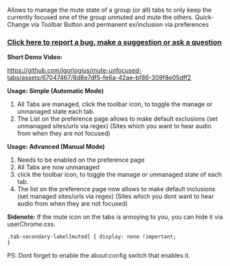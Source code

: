 Allows to manage the mute state of a group (or all) tabs to only keep the
currently focused one of the group unmuted and mute the others. Quick-Change via
Toolbar Button and permanent ex/inclusion via preferences

### [Click here to report a bug, make a suggestion or ask a question](https://github.com/igorlogius/igorlogius/issues/new/choose)

<b>Short Demo Video:</b>

https://github.com/igorlogius/mute-unfocused-tabs/assets/67047467/8d8e7df5-fe6a-42ae-bf86-309f8e05dff2

<b>Usage: Simple (Automatic Mode) </b>
<ol>
  <li>
    All Tabs are managed, click the toolbar icon, to toggle the manage or
    unmanaged state each tab.
  </li>
  <li>
    The List on the preference page allows to make default exclusions (set
    unmanaged sites/urls via regex) (Sites which you want to hear audio from
    when they are not focused)
  </li>
</ol>

<b>Usage: Advanced (Manual Mode) </b>
<ol>
  <li>Needs to be enabled on the preference page</li>
  <li>All Tabs are now unmanaged</li>
  <li>
    click the toolbar icon, to toggle the manage or unmanaged state of each tab.
  </li>
  <li>
    The list on the preference page now allows to make default inclusions (set
    managed sites/urls via regex) (Sites which you dont want to hear audio from
    when they are not focused)
  </li>
</ol>

<b>Sidenote:</b>
If the mute icon on the tabs is annoying to you, you can hide it via
userChrome.css.

<code>.tab-secondary-label[muted] { display: none !important; }</code>

PS: Dont forget to enable the about:config switch that enables it.
